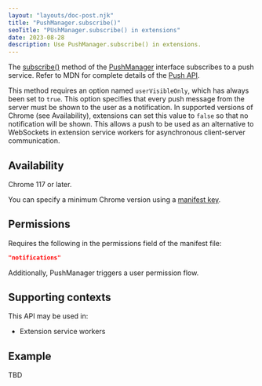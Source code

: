 ```yaml
---
layout: "layouts/doc-post.njk"
title: "PushManager.subscribe()"
seoTitle: "PUshManager.subscribe() in extensions"
date: 2023-08-28
description: Use PushManager.subscribe() in extensions.
---
```


The [subscribe()](https://developer.mozilla.org/docs/Web/API/PushManager/subscribe) method of the [PushManager](https://developer.mozilla.org/docs/Web/API/PushManager) interface subscribes to a push service. Refer to MDN for complete details of the [Push API](https://developer.mozilla.org/docs/Web/API/Push_API).

This method requires an option named `userVisibleOnly`, which has always been set to `true`. This option specifies that every push message from the server must be shown to the user as a notification. In supported versions of Chrome (see Availability), extensions can set this value to `false` so that no notification will be shown. This allows a push to be used as an alternative to WebSockets in extension service workers for asynchronous client-server communication.


## Availability

Chrome 117 or later.

You can specify a minimum Chrome version using a [manifest key](/docs/extensions/mv3/manifest/minimum_chrome_version/).

## Permissions

Requires the following in the permissions field of the manifest file:

```json
"notifications"
```

Additionally, PushManager triggers a user permission flow.

## Supporting contexts

This API may be used in:

* Extension service workers

## Example

TBD
